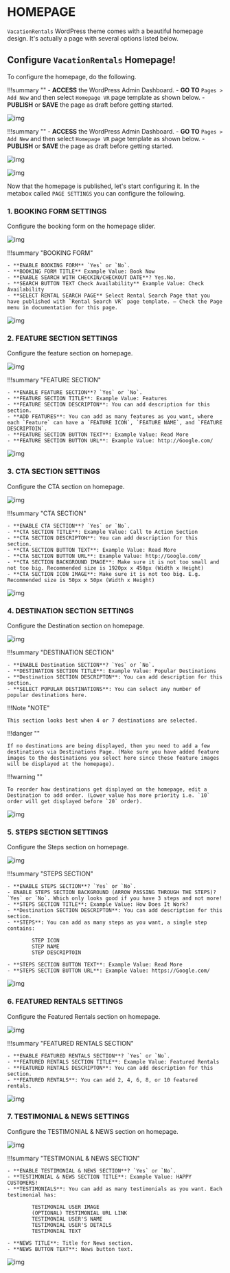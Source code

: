 # HOMEPAGE

`VacationRentals` WordPress theme comes with a beautiful homepage design. It's actually a page with several options listed below.

## Configure `VacationRentals` Homepage!

To configure the homepage, do the following.

!!!summary "" 
    - **ACCESS** the WordPress Admin Dashboard.
    - **GO TO** `Pages > Add New` and then select `Homepage VR` page template as shown below.
    - **PUBLISH** or **SAVE** the page as draft before getting started.

![img](img/vr-41.jpg)


!!!summary "" 
    - **ACCESS** the WordPress Admin Dashboard.
    - **GO TO** `Pages > Add New` and then select `Homepage VR` page template as shown below.
    - **PUBLISH** or **SAVE** the page as draft before getting started.

![img](img/vr-42.jpg)

![img](img/vr-43.jpg)


Now that the homepage is published, let's start configuring it. In the metabox called `PAGE SETTINGS` you can configure the following.

### 1. BOOKING FORM SETTINGS

Configure the booking form on the homepage slider.

![img](img/vr-44.jpg)

!!!summary "BOOKING FORM"

    - **ENABLE BOOKING FORM** `Yes` or `No`.
    - **BOOKING FORM TITLE** Example Value: Book Now
    - **ENABLE SEARCH WITH CHECKIN/CHECKOUT DATE**? Yes.No.
    - **SEARCH BUTTON TEXT Check Availability** Example Value: Check Availability
    - **SELECT RENTAL SEARCH PAGE** Select Rental Search Page that you have published with `Rental Search VR` page template. — Check the Page menu in documentation for this page.

![img](img/vr-45.jpg)

### 2. FEATURE SECTION SETTINGS

Configure the feature section on homepage.

![img](img/vr-46.jpg)

!!!summary "FEATURE SECTION"

    - **ENABLE FEATURE SECTION**? `Yes` or `No`.
    - **FEATURE SECTION TITLE**: Example Value: Features
    - **FEATURE SECTION DESCRIPTON**: You can add description for this section.
    - **ADD FEATURES**: You can add as many features as you want, where each `Feature` can have a `FEATURE ICON`, `FEATURE NAME`, and `FEATURE DESCRIPTOIN`.
    - **FEATURE SECTION BUTTON TEXT**: Example Value: Read More
    - **FEATURE SECTION BUTTON URL**: Example Value: http://Google.com/

![img](img/vr-47.jpg)

### 3. CTA SECTION SETTINGS

Configure the CTA section on homepage.

![img](img/vr-48.jpg)

!!!summary "CTA SECTION"
    
    - **ENABLE CTA SECTION**? `Yes` or `No`.
    - **CTA SECTION TITLE**: Example Value: Call to Action Section
    - **CTA SECTION DESCRIPTON**: You can add description for this section.
    - **CTA SECTION BUTTON TEXT**: Example Value: Read More
    - **CTA SECTION BUTTON URL**: Example Value: http://Google.com/
    - **CTA SECTION BACKGROUND IMAGE**: Make sure it is not too small and not too big. Recommended size is 1920px x 450px (Width x Height)
    - **CTA SECTION ICON IMAGE**: Make sure it is not too big. E.g. Recommended size is 50px x 50px (Width x Height)

![img](img/vr-49.jpg)

### 4. DESTINATION SECTION SETTINGS

Configure the Destination section on homepage.

![img](img/vr-50.jpg)

!!!summary "DESTINATION SECTION"
    
    - **ENABLE Destination SECTION**? `Yes` or `No`.
    - **DESTINATION SECTION TITLE**: Example Value: Popular Destinations
    - **Destination SECTION DESCRIPTON**: You can add description for this section.
    - **SELECT POPULAR DESTINATIONS**: You can select any number of popular destinations here.

!!!Note "NOTE"
    
    This section looks best when 4 or 7 destinations are selected.

!!!danger ""
    
    If no destinations are being displayed, then you need to add a few destinations via Destinations Page. (Make sure you have added feature images to the destinations you select here since these feature images will be displayed at the homepage).

!!!warning ""
    
    To reorder how destinations get displayed on the homepage, edit a Destination to add order. (Lower value has more priority i.e. `10` order will get displayed before `20` order).

![img](img/vr-57.jpg)

### 5. STEPS SECTION SETTINGS

Configure the Steps section on homepage.

![img](img/vr-58.jpg)

!!!summary "STEPS SECTION"
    
    - **ENABLE STEPS SECTION**? `Yes` or `No`.
    - ENABLE STEPS SECTION BACKGROUND (ARROW PASSING THROUGH THE STEPS)? `Yes` or `No`. Which only looks good if you have 3 steps and not more!
    - **STEPS SECTION TITLE**: Example Value: How Does It Work?
    - **Destination SECTION DESCRIPTON**: You can add description for this section.
    - **STEPS**: You can add as many steps as you want, a single step contains:

            STEP ICON
            STEP NAME
            STEP DESCRIPTOIN

    - **STEPS SECTION BUTTON TEXT**: Example Value: Read More
    - **STEPS SECTION BUTTON URL**: Example Value: https://Google.com/


![img](img/vr-59.jpg)

### 6. FEATURED RENTALS SETTINGS

Configure the Featured Rentals section on homepage.

![img](img/vr-60.jpg)

!!!summary "FEATURED RENTALS SECTION"
    
    - **ENABLE FEATURED RENTALS SECTION**? `Yes` or `No`.
    - **FEATURED RENTALS SECTION TITLE**: Example Value: Featured Rentals
    - **FEATURED RENTALS DESCRIPTON**: You can add description for this section.
    - **FEATURED RENTALS**: You can add 2, 4, 6, 8, or 10 featured rentals.

![img](img/vr-61.jpg)

### 7. TESTIMONIAL & NEWS SETTINGS

Configure the TESTIMONIAL & NEWS section on homepage.

![img](img/vr-62.jpg)

!!!summary "TESTIMONIAL & NEWS SECTION"
    
    - **ENABLE TESTIMONIAL & NEWS SECTION**? `Yes` or `No`.
    - **TESTIMONIAL & NEWS SECTION TITLE**: Example Value: HAPPY CUSTOMERS!
    - **TESTIMONIALS**: You can add as many testimonials as you want. Each testimonial has:

            TESTIMONIAL USER IMAGE
            (OPTIONAL) TESTIMONIAL URL LINK
            TESTIMONIAL USER'S NAME
            TESTIMONIAL USER'S DETAILS
            TESTIMONIAL TEXT

    - **NEWS TITLE**: Title for News section.
    - **NEWS BUTTON TEXT**: News button text.

![img](img/vr-63.jpg)
